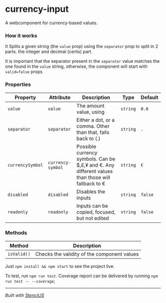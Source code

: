 # currency-input
A webcomponent for currency-based values.


### How it works
It Splits a given string (the `value` prop) using the `separator` prop
to split in 2 parts. the integer and decimal (cents) part.

It is important that the separator present in the `separator` value matches
the one found in the `value` string, otherwise, the component will start with
`valid=false` props

### Properties

|     Property     |      Attribute    |                                            Description                                            |   Type   |   Default   |
| ---------------- | ----------------- | ------------------------------------------------------------------------------------------------- | -------- | ----------- |
| `value`          | `value`           | The amount value, using                                                                           | `string` |    `0.0`    |
| `separator`      | `separator`       | Either a dot, or a comma. Other than that, falls back to (.)                                      | `string` |     `.`     |
| `currencySymbol` | `currency-symbol` | Possible currency symbols. Can be $,£,¥ and €. Any different values than those will fallback to € | `string` |     `€`     |
| `disabled`       | `disabled`        | Disables the inputs                                                                               | `string` |   `false`   |
| `readonly`       | `readonly`        | Inputs can be copied, focused, but not edited                                                     | `string` |   `false`   |

### Methods
|     Method    |                  Description                 |
| ------------- | -------------------------------------------- |
| `isValid()`   | Checks the validity of the component values  |


Just `npm install && npm start` to see the project live.


To test, run `npm run test`.
Coverage report can be delivered by running `npm run test -- --coverage`;

----------------------------------------------


*Built with [StencilJS](https://stenciljs.com/)*

